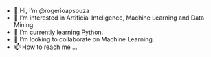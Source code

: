 - 👋 Hi, I’m @rogerioapsouza
- 👀 I’m interested in Artificial Inteligence, Machine Learning and Data Mining. 
- 🌱 I’m currently learning Python.
- 💞️ I’m looking to collaborate on Machine Learning.
- 📫 How to reach me ...

<!---
rogerioapsouza/rogerioapsouza is a ✨ special ✨ repository because its `README.md` (this file) appears on your GitHub profile.
You can click the Preview link to take a look at your changes.
--->
